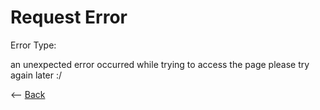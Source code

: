 # Request Error

<p id="text">
    Error Type:
    <div id="requested_text"><p id="text"></p></div>
</p>
<p id="request"></p></li>

<p>an unexpected error occurred while trying to access the page please try again later :/</p>

<-- <a href=".">Back</a>

<script>
    var request = window.location.href.slice(window.location.href.indexOf('?') + 1);

    document.getElementById("text")[requested_text].text.innerHTML = request;
</script>
